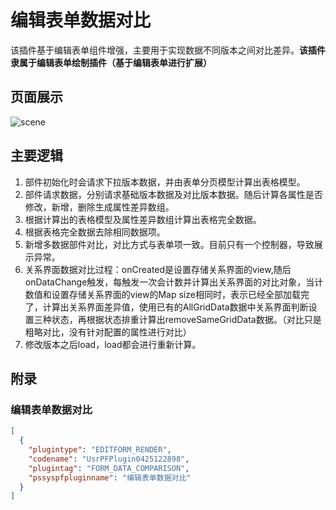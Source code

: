 # 编辑表单数据对比

该插件基于编辑表单组件增强，主要用于实现数据不同版本之间对比差异。**该插件隶属于编辑表单绘制插件（基于编辑表单进行扩展）**


## 页面展示

![scene](./public/assets/images/scene.png)


## 主要逻辑

1. 部件初始化时会请求下拉版本数据，并由表单分页模型计算出表格模型。
2. 部件请求数据，分别请求基础版本数据及对比版本数据。随后计算各属性是否修改，新增，删除生成属性差异数组。
3. 根据计算出的表格模型及属性差异数组计算出表格完全数据。
4. 根据表格完全数据去除相同数据项。
5. 新增多数据部件对比，对比方式与表单项一致。目前只有一个控制器，导致展示异常。
6. 关系界面数据对比过程：onCreated是设置存储关系界面的view,随后onDataChange触发，每触发一次会计数并计算出关系界面的对比对象，当计数值和设置存储关系界面的view的Map size相同时，表示已经全部加载完了，计算出关系界面差异值，使用已有的AllGridData数据中关系界面判断设置三种状态，再根据状态排重计算出removeSameGridData数据。（对比只是粗略对比，没有针对配置的属性进行对比）
7. 修改版本之后load，load都会进行重新计算。


## 附录

### 编辑表单数据对比

```json
[
  {
    "plugintype": "EDITFORM_RENDER",
    "codename": "UsrPFPlugin0425122898",
    "plugintag": "FORM_DATA_COMPARISON",
    "pssyspfpluginname": "编辑表单数据对比"
  }
]
```
